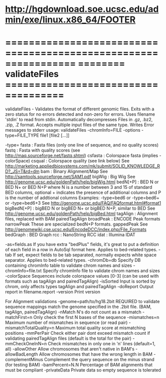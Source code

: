 # http://hgdownload.soe.ucsc.edu/admin/exe/linux.x86_64/FOOTER
================================================================
========   validateFiles   ====================================
================================================================
validateFiles - Validates the format of different genomic files.
                Exits with a zero status for no errors detected and non-zero for errors.
                Uses filename 'stdin' to read from stdin.
                Automatically decompresses Files in .gz, .bz2, .zip, .Z format.
                Accepts multiple input files of the same type.
                Writes Error messages to stderr
usage:
   validateFiles -chromInfo=FILE -options -type=FILE_TYPE file1 [file2 [...]]

   -type=
       fasta        : Fasta files (only one line of sequence, and no quality scores)
       fastq        : Fasta with quality scores (see http://maq.sourceforge.net/fastq.shtml)
       csfasta      : Colorspace fasta (implies -colorSpace)
       csqual       : Colorspace quality (see link below)
                      See http://marketing.appliedbiosystems.com/mk/submit/SOLID_KNOWLEDGE_RD?_JS=T&rd=dm
       bam          : Binary Alignment/Map
                      See http://samtools.sourceforge.net/SAM1.pdf
       bigWig       : Big Wig
                      See http://genome.ucsc.edu/goldenPath/help/bigWig.html
       bedN[+P]     : BED N or BED N+ or BED N+P
                      where N is a number between 3 and 15 of standard BED columns,
                      optional + indicates the presence of additional columns
                      and P is the number of addtional columns
                      Examples: -type=bed6 or -type=bed6+ or -type=bed6+3
                      See http://genome.ucsc.edu/FAQ/FAQformat.html#format1
       bigBedN[+P]  : bigBED N  or bigBED N+ or bigBED N+P, similar to BED
                      See http://genome.ucsc.edu/goldenPath/help/bigBed.html
       tagAlign     : Alignment files, replaced with BAM
       pairedTagAlign
       broadPeak    : ENCODE Peak formats
       narrowPeak     These are specialized bedN+P formats.
       gappedPeak     See http://genomewiki.cse.ucsc.edu/EncodeDCC/index.php/File_Formats
       bedGraph    :  BED Graph
       rcc         :  NanoString RCC
       idat        :  Illumina IDAT

   -as=fields.as                If you have extra "bedPlus" fields, it's great to put a definition
                                of each field in a row in AutoSql format here. Applies to bed-related types.
   -tab                         If set, expect fields to be tab separated, normally
                                expects white space separator. Applies to bed-related types.
   -chromDb=db                  Specify DB containing chromInfo table to validate chrom names
                                and sizes
   -chromInfo=file.txt          Specify chromInfo file to validate chrom names and sizes
   -colorSpace                  Sequences include colorspace values [0-3] (can be used
                                with formats such as tagAlign and pairedTagAlign)
   -isSorted                    Input is sorted by chrom, only affects types tagAlign and pairedTagAlign
   -doReport                    Output report in filename.report
   -version                     Print version

For Alignment validations
   -genome=path/to/hg18.2bit    REQUIRED to validate sequence mappings match the genome specified
                                in the .2bit file. (BAM, tagAlign, pairedTagAlign)
   -nMatch                      N's do not count as a mismatch
   -matchFirst=n                Only check the first N bases of the sequence
   -mismatches=n                Maximum number of mismatches in sequence (or read pair)
   -mismatchTotalQuality=n      Maximum total quality score at mismatching positions
   -mmPerPair                   Check either pair dont exceed mismatch count if validating
                                  pairedTagAlign files (default is the total for the pair)
   -mmCheckOneInN=n             Check mismatches in only one in 'n' lines (default=1, all)
   -allowOther                  Allow chromosomes that aren't native in BAM's
   -allowBadLength              Allow chromosomes that have the wrong length in BAM
   -complementMinus             Complement the query sequence on the minus strand (for testing BAM)
   -bamPercent=N.N              Percentage of BAM alignments that must be compliant
   -privateData                 Private data so empty sequence is tolerated
